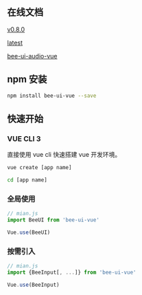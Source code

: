 ## 在线文档

[v0.8.0](https://dwyw.github.io/bee-ui/0.8.0/index.html)

[latest](https://dwyw.github.io/bee-ui/latest/index.html)

[bee-ui-audio-vue](https://dwyw.github.io/bee-ui-audio/latest/index.html)


## npm 安装


``` bash
npm install bee-ui-vue --save
```

## 快速开始

### VUE CLI 3

直接使用 vue cli 快速搭建 vue 开发环境。

``` bash
vue create [app name]

cd [app name]
```

### 全局使用

``` js
// mian.js
import BeeUI from 'bee-ui-vue'

Vue.use(BeeUI)
```

### 按需引入

``` js
// mian.js
import {BeeInput[, ...]} from 'bee-ui-vue'

Vue.use(BeeInput)
```